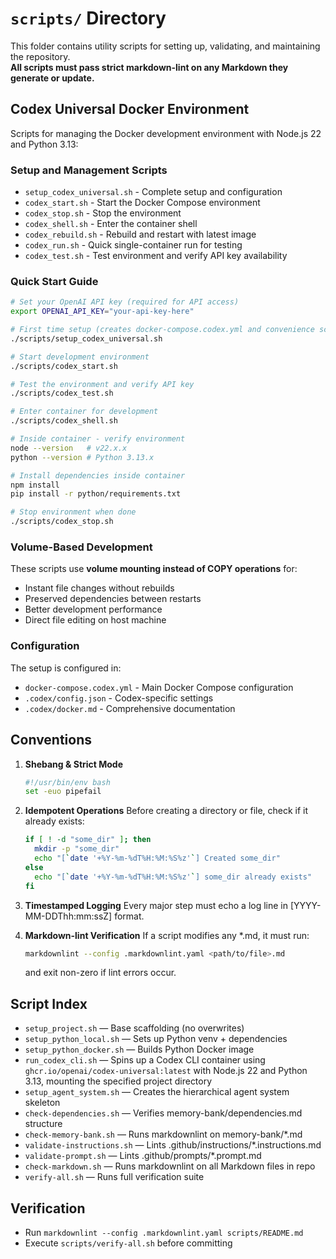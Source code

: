 # `scripts/` Directory

This folder contains utility scripts for setting up, validating, and maintaining the repository.  
**All scripts must pass strict markdown-lint on any Markdown they generate or update.**

## Codex Universal Docker Environment

Scripts for managing the Docker development environment with Node.js 22 and Python 3.13:

### Setup and Management Scripts
- `setup_codex_universal.sh` - Complete setup and configuration
- `codex_start.sh` - Start the Docker Compose environment  
- `codex_stop.sh` - Stop the environment
- `codex_shell.sh` - Enter the container shell
- `codex_rebuild.sh` - Rebuild and restart with latest image
- `codex_run.sh` - Quick single-container run for testing
- `codex_test.sh` - Test environment and verify API key availability

### Quick Start Guide

```bash
# Set your OpenAI API key (required for API access)
export OPENAI_API_KEY="your-api-key-here"

# First time setup (creates docker-compose.codex.yml and convenience scripts)
./scripts/setup_codex_universal.sh

# Start development environment
./scripts/codex_start.sh

# Test the environment and verify API key
./scripts/codex_test.sh

# Enter container for development
./scripts/codex_shell.sh

# Inside container - verify environment
node --version   # v22.x.x
python --version # Python 3.13.x

# Install dependencies inside container
npm install
pip install -r python/requirements.txt

# Stop environment when done
./scripts/codex_stop.sh
```

### Volume-Based Development

These scripts use **volume mounting instead of COPY operations** for:
- Instant file changes without rebuilds
- Preserved dependencies between restarts  
- Better development performance
- Direct file editing on host machine

### Configuration

The setup is configured in:
- `docker-compose.codex.yml` - Main Docker Compose configuration
- `.codex/config.json` - Codex-specific settings
- `.codex/docker.md` - Comprehensive documentation

## Conventions
1. **Shebang & Strict Mode**  
   ```bash
   #!/usr/bin/env bash
   set -euo pipefail
   ```
2. **Idempotent Operations**
   Before creating a directory or file, check if it already exists:

   ```bash
   if [ ! -d "some_dir" ]; then
     mkdir -p "some_dir"
     echo "[`date '+%Y-%m-%dT%H:%M:%S%z'`] Created some_dir"
   else
     echo "[`date '+%Y-%m-%dT%H:%M:%S%z'`] some_dir already exists"
   fi
   ```
3. **Timestamped Logging**
   Every major step must echo a log line in [YYYY-MM-DDThh:mm:ssZ] format.
4. **Markdown-lint Verification**
   If a script modifies any *.md, it must run:

   ```bash
   markdownlint --config .markdownlint.yaml <path/to/file>.md
   ```

   and exit non-zero if lint errors occur.

## Script Index
- `setup_project.sh` — Base scaffolding (no overwrites)
- `setup_python_local.sh` — Sets up Python venv + dependencies
- `setup_python_docker.sh` — Builds Python Docker image
- `run_codex_cli.sh` — Spins up a Codex CLI container using `ghcr.io/openai/codex-universal:latest` with Node.js 22 and Python 3.13, mounting the specified project directory
- `setup_agent_system.sh` — Creates the hierarchical agent system skeleton
- `check-dependencies.sh` — Verifies memory-bank/dependencies.md structure
- `check-memory-bank.sh` — Runs markdownlint on memory-bank/*.md
- `validate-instructions.sh` — Lints .github/instructions/*.instructions.md
- `validate-prompt.sh` — Lints .github/prompts/*.prompt.md
- `check-markdown.sh` — Runs markdownlint on all Markdown files in repo
- `verify-all.sh` — Runs full verification suite

## Verification
- Run `markdownlint --config .markdownlint.yaml scripts/README.md`
- Execute `scripts/verify-all.sh` before committing
